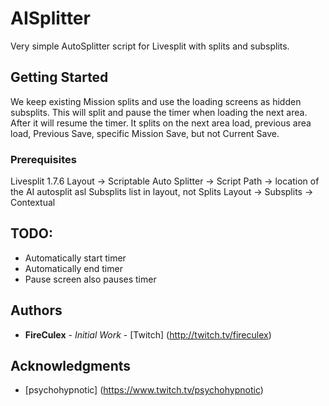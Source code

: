 # AISplitter
Very simple AutoSplitter script for Livesplit with splits and subsplits.

## Getting Started
We keep existing Mission splits and use the loading screens as hidden subsplits.
This will split and pause the timer when loading the next area. After it will resume the timer. 
It splits on the next area load, previous area load, Previous Save, specific Mission Save, but not Current Save. 

### Prerequisites
Livesplit 1.7.6
Layout -> Scriptable Auto Splitter -> Script Path -> location of the AI autosplit asl
Subsplits list in layout, not Splits
Layout -> Subsplits -> Contextual

## TODO:
* Automatically start timer
* Automatically end timer
* Pause screen also pauses timer

## Authors

* **FireCulex** - *Initial Work*  - [Twitch] (http://twitch.tv/fireculex)

## Acknowledgments

* [psychohypnotic] (https://www.twitch.tv/psychohypnotic)
